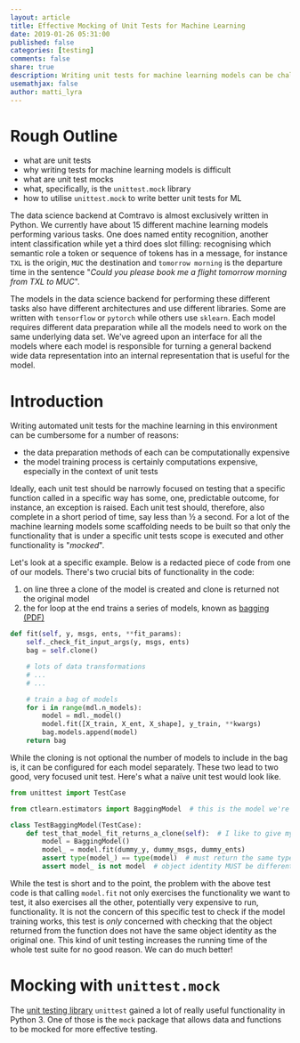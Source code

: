 ```yaml
---
layout: article
title: Effective Mocking of Unit Tests for Machine Learning
date: 2019-01-26 05:31:00
published: false
categories: [testing]
comments: false
share: true
description: Writing unit tests for machine learning models can be challenging due to the complex structure of the models. In this post I'll show how the python unit test mocking framework can be used to write better unit tests for machine learning.
usemathjax: false
author: matti_lyra
---
```


# Rough Outline

- what are unit tests
- why writing tests for machine learning models is difficult
- what are unit test mocks
- what, specifically, is the `unittest.mock` library
- how to utilise `unittest.mock` to write better unit tests for ML

The data science backend at Comtravo is almost exclusively written in Python. We currently have about 15 different machine learning models performing various tasks. One does named entity recognition, another intent classification while yet a third does slot filling: recognising which semantic role a token or sequence of tokens has in a message, for instance `TXL` is the <a class="btn-info">origin</a>, `MUC` the <a class="btn-info">destination</a> and `tomorrow morning` is the <a class="btn-info">departure time</a> in the sentence "_Could you please book me a flight tomorrow morning from TXL to MUC_".

The models in the data science backend for performing these different tasks also have different architectures and use different libraries. Some are written with `tensorflow` or `pytorch` while others use `sklearn`. Each model requires different data preparation while all the models need to work on the same underlying data set. We've agreed upon an interface for all the models where each model is responsible for turning a general backend wide data representation into an internal representation that is useful for the model.

# Introduction

Writing automated unit tests for the machine learning in this environment can be cumbersome for a number of reasons:

- the data preparation methods of each can be computationally expensive
- the model training process is certainly computations expensive, especially in the context of unit tests

Ideally, each unit test should be narrowly focused on testing that a specific function called in a specific way has some, one, predictable outcome, for instance, an exception is raised. Each unit test should, therefore, also complete in a short period of time, say less than ½ a second. For a lot of the machine learning models some scaffolding needs to be built so that only the functionality that is under a specific unit tests scope is executed and other functionality is "_mocked_".

Let's look at a specific example. Below is a redacted piece of code from one of our models. There's two crucial bits of functionality in the code:

1. on line three a clone of the model is created and clone is returned not the original model
2. the for loop at the end trains a series of models, known as [bagging (PDF)](https://statistics.berkeley.edu/sites/default/files/tech-reports/421.pdf)

```python
def fit(self, y, msgs, ents, **fit_params):
    self._check_fit_input_args(y, msgs, ents)
    bag = self.clone()

    # lots of data transformations
    # ...
    # ...

    # train a bag of models
    for i in range(mdl.n_models):
        model = mdl._model()
        model.fit([X_train, X_ent, X_shape], y_train, **kwargs)
        bag.models.append(model)
    return bag
```

While the cloning is not optional the number of models to include in the bag is, it can be configured for each model separately. These two lead to two good, very focused unit test. Here's what a naïve unit test would look like.

```python
from unittest import TestCase

from ctlearn.estimators import BaggingModel  # this is the model we're testing

class TestBaggingModel(TestCase):
    def test_that_model_fit_returns_a_clone(self):  # I like to give my test functions descriptive names
        model = BaggingModel()
        model_ = model.fit(dummy_y, dummy_msgs, dummy_ents)
        assert type(model_) == type(model)  # must return the same type of object
        assert model_ is not model  # object identity MUST be different
```

While the test is short and to the point, the problem with the above test code is that calling `model.fit` not only exercises the functionality we want to test, it also exercises all the other, potentially very expensive to run, functionality. It is not the concern of this specific test to check if the model training works, this test is _only_ concerned with checking that the object returned from the function does not have the same object identity as the original one. This kind of unit testing increases the running time of the whole test suite for no good reason. We can do much better!

# Mocking with `unittest.mock`

The [unit testing library](https://docs.python.org/3/library/unittest.html) `unittest` gained a lot of really useful functionality in Python 3. One of those is the `mock` package that allows data and functions to be mocked for more effective testing.
